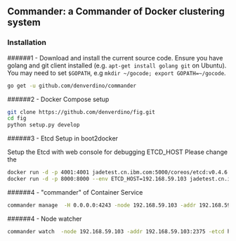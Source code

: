 ## Commander: a Commander of Docker clustering system



### Installation

######1 - Download and install the current source code.
Ensure you have golang and git client installed (e.g. `apt-get install golang git` on Ubuntu).
You may need to set `$GOPATH`, e.g `mkdir ~/gocode; export GOPATH=~/gocode`.


```sh
go get -u github.com/denverdino/commander
```


######2 - Docker Compose setup


```sh
git clone https://github.com/denverdino/fig.git
cd fig
python setup.py develop
```


######3 - Etcd Setup in boot2docker

Setup the Etcd with web console for debugging
ETCD_HOST
Please change the 

```sh
docker run -d -p 4001:4001 jadetest.cn.ibm.com:5000/coreos/etcd:v0.4.6 -cors='*'
docker run -d -p 8000:8000 --env ETCD_HOST=192.168.59.103 jadetest.cn.ibm.com:5000/pure/etcd-browser
```

######4 - "commander" of Container Service

```sh
commander manage  -H 0.0.0.0:4243 -node 192.168.59.103 -addr 192.168.59.103:2375 -etcd http://192.168.59.103:4001
```



######4 - Node watcher


```sh
commander watch  -node 192.168.59.103 -addr 192.168.59.103:2375 -etcd http://192.168.59.103:4001
```